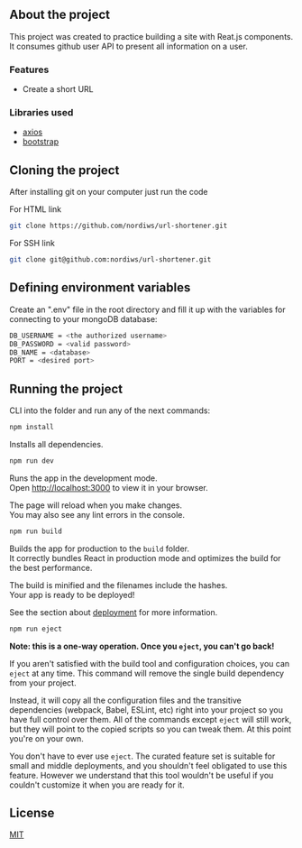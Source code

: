 ## About the project

This project was created to practice building a site with Reat.js components. It consumes github user API to present all information on a user.


### Features

- Create a short URL
### Libraries used

- [axios](https://www.npmjs.com/package/axios)
- [bootstrap](https://getbootstrap.com/)

## Cloning the project

After installing git on your computer just run the code

For HTML link
```bash
git clone https://github.com/nordiws/url-shortener.git
```

For SSH link

```bash
git clone git@github.com:nordiws/url-shortener.git
```

## Defining environment variables

Create an ".env" file in the root directory and fill it up with the variables for connecting to your mongoDB database:
```bash
DB_USERNAME = <the authorized username>
DB_PASSWORD = <valid password>
DB_NAME = <database>
PORT = <desired port>
```

## Running the project

CLI into the folder and run any of the next commands:

```bash
npm install
```
Installs all dependencies.

```bash
npm run dev
```

Runs the app in the development mode.\
Open [http://localhost:3000](http://localhost:3000) to view it in your browser.

The page will reload when you make changes.\
You may also see any lint errors in the console.

```bash
npm run build
```

Builds the app for production to the `build` folder.\
It correctly bundles React in production mode and optimizes the build for the best performance.

The build is minified and the filenames include the hashes.\
Your app is ready to be deployed!

See the section about [deployment](https://facebook.github.io/create-react-app/docs/deployment) for more information.

```bash
npm run eject
```

**Note: this is a one-way operation. Once you `eject`, you can't go back!**

If you aren't satisfied with the build tool and configuration choices, you can `eject` at any time. This command will remove the single build dependency from your project.

Instead, it will copy all the configuration files and the transitive dependencies (webpack, Babel, ESLint, etc) right into your project so you have full control over them. All of the commands except `eject` will still work, but they will point to the copied scripts so you can tweak them. At this point you're on your own.

You don't have to ever use `eject`. The curated feature set is suitable for small and middle deployments, and you shouldn't feel obligated to use this feature. However we understand that this tool wouldn't be useful if you couldn't customize it when you are ready for it.

## License
[MIT](/LICENSE)